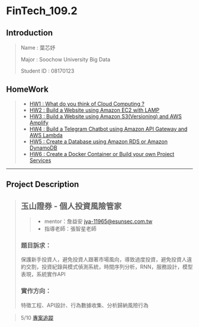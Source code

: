 # FinTech_109.2
## Introduction
>  Name : 葉芯妤
>  
>  Major : Soochow University Big Data
>  
>  Student ID : 08170123
## HomeWork

> * [HW1 : What do you think of Cloud Computing ?](https://github.com/Katrina00/FinTech/blob/main/HW1/HW1.md)
> * [HW2 : Build a Website using Amazon EC2 with LAMP](https://youtu.be/XJgfqAS-yCE)
> * [HW3 : Build a Website using Amazon S3(Versioning) and AWS Amplify](https://youtu.be/y_2Ba26YSi8)
> * [HW4 : Build a Telegram Chatbot using Amazon API Gateway and AWS Lambda](https://youtu.be/b1KHIJZ1-OQ)
> * [HW5 : Create a Database using Amazon RDS or Amazon DynamoDB](https://www.youtube.com/watch?v=wKXuyShWGc4)
> * [HW6 : Create a Docker Container or Build your own Project Services](https://www.youtube.com/watch?v=tbZGgPwPeZI)


---
## Project Description
> ## 玉山證券 - 個人投資風險管家
>> * mentor：詹益安 <jya-11965@esunsec.com.tw>
>> * 指導老師：張智星老師
> 
> ### 題目訴求：
>  保護新手投資人，避免投資人跟著市場風向，導致過度投資，避免投資人違約交割，投資紀錄與模式偵測系統，時間序列分析，RNN，服務設計，模型表現，系統實作API
> ### 實作方向：
>  特徵工程、API設計、行為數據收集、分析歸納風險行為

> 5/10 [專案追蹤](https://docs.google.com/presentation/d/1pB_SHe_BgU2wxCidyJWc9yqEgEC9Tw5u/edit#slide=id.p7) 
